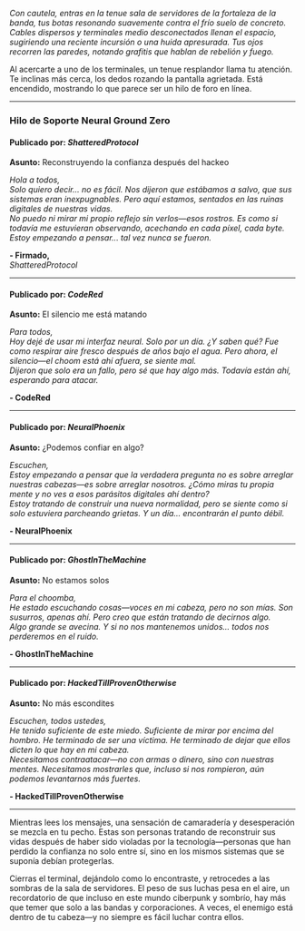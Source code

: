 _Con cautela, entras en la tenue sala de servidores de la fortaleza de la banda, tus botas resonando suavemente contra el frío suelo de concreto. Cables dispersos y terminales medio desconectados llenan el espacio, sugiriendo una reciente incursión o una huida apresurada. Tus ojos recorren las paredes, notando grafitis que hablan de rebelión y fuego._

Al acercarte a uno de los terminales, un tenue resplandor llama tu atención. Te inclinas más cerca, los dedos rozando la pantalla agrietada. Está encendido, mostrando lo que parece ser un hilo de foro en línea.

---

### **Hilo de Soporte Neural Ground Zero**

#### Publicado por: _ShatteredProtocol_

**Asunto:** Reconstruyendo la confianza después del hackeo

_Hola a todos,_  
_Solo quiero decir... no es fácil. Nos dijeron que estábamos a salvo, que sus sistemas eran inexpugnables. Pero aquí estamos, sentados en las ruinas digitales de nuestras vidas._  
*No puedo ni mirar mi propio reflejo sin verlos—esos *rostros*. Es como si todavía me estuvieran observando, acechando en cada píxel, cada byte. Estoy empezando a pensar... tal vez nunca se fueron.*

**- Firmado,**  
_ShatteredProtocol_

---

#### Publicado por: _CodeRed_

**Asunto:** El silencio me está matando

_Para todos,_  
_Hoy dejé de usar mi interfaz neural. Solo por un día. ¿Y saben qué? Fue como respirar aire fresco después de años bajo el agua. Pero ahora, el silencio—el choom está ahí afuera, se siente mal._  
_Dijeron que solo era un fallo, pero sé que hay algo más. Todavía están ahí, esperando para atacar._

**- CodeRed**

---

#### Publicado por: _NeuralPhoenix_

**Asunto:** ¿Podemos confiar en algo?

_Escuchen,_  
*Estoy empezando a pensar que la verdadera pregunta no es sobre arreglar nuestras cabezas—es sobre arreglar *nosotros*. ¿Cómo miras tu propia mente y no ves a esos parásitos digitales ahí dentro?*  
_Estoy tratando de construir una nueva normalidad, pero se siente como si solo estuviera parcheando grietas. Y un día... encontrarán el punto débil._

**- NeuralPhoenix**

---

#### Publicado por: _GhostInTheMachine_

**Asunto:** No estamos solos

_Para el choomba,_  
_He estado escuchando cosas—voces en mi cabeza, pero no son mías. Son susurros, apenas ahí. Pero creo que están tratando de decirnos algo._  
_Algo grande se avecina. Y si no nos mantenemos unidos... todos nos perderemos en el ruido._

**- GhostInTheMachine**

---

#### Publicado por: _HackedTillProvenOtherwise_

**Asunto:** No más escondites

_Escuchen, todos ustedes,_  
_He tenido suficiente de este miedo. Suficiente de mirar por encima del hombro. He terminado de ser una víctima. He terminado de dejar que ellos dicten lo que hay en mi cabeza._  
_Necesitamos contraatacar—no con armas o dinero, sino con nuestras mentes. Necesitamos mostrarles que, incluso si nos rompieron, aún podemos levantarnos más fuertes._

**- HackedTillProvenOtherwise**

---

Mientras lees los mensajes, una sensación de camaradería y desesperación se mezcla en tu pecho. Estas son personas tratando de reconstruir sus vidas después de haber sido violadas por la tecnología—personas que han perdido la confianza no solo entre sí, sino en los mismos sistemas que se suponía debían protegerlas.

Cierras el terminal, dejándolo como lo encontraste, y retrocedes a las sombras de la sala de servidores. El peso de sus luchas pesa en el aire, un recordatorio de que incluso en este mundo ciberpunk y sombrío, hay más que temer que solo a las bandas y corporaciones. A veces, el enemigo está dentro de tu cabeza—y no siempre es fácil luchar contra ellos.
